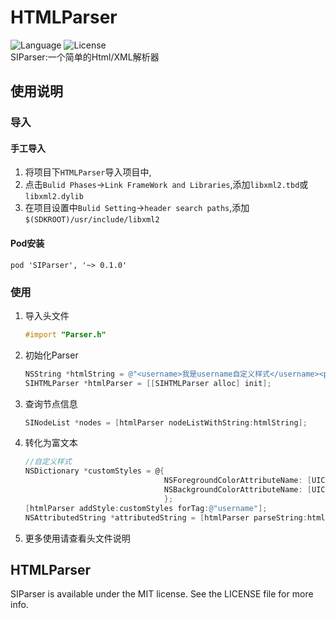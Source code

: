 # HTMLParser
![Language](https://img.shields.io/badge/language-objc-orange.svg)
![License](https://img.shields.io/badge/license-MIT-blue.svg)  
SIParser:一个简单的Html/XML解析器

## 使用说明

### 导入
#### 手工导入

1. 将项目下`HTMLParser`导入项目中,
2. 点击`Bulid Phases`->`Link FrameWork and Libraries`,添加`libxml2.tbd`或`libxml2.dylib`
3. 在项目设置中`Bulid Setting`->`header search paths`,添加`$(SDKROOT)/usr/include/libxml2`

#### Pod安装

	pod 'SIParser', '~> 0.1.0'

### 使用

1. 导入头文件

	```objective-c
	#import "Parser.h"
	```
	
2. 初始化Parser

	```objective-c
    NSString *htmlString = @"<username>我是username自定义样式</username><password size='20'>我是password自定义样式，注意属性内容</password>";
    SIHTMLParser *htmlParser = [[SIHTMLParser alloc] init];
	```
	
3. 查询节点信息

	```objective-c
	SINodeList *nodes = [htmlParser nodeListWithString:htmlString];
	```
	
4. 转化为富文本

	```objective-c
	//自定义样式
    NSDictionary *customStyles = @{
                                   NSForegroundColorAttributeName: [UIColor orangeColor],
                                   NSBackgroundColorAttributeName: [UIColor blueColor]
                                   };
    [htmlParser addStyle:customStyles forTag:@"username"];
    NSAttributedString *attributedString = [htmlParser parseString:htmlString];
	```
	
4. 更多使用请查看头文件说明

## HTMLParser
SIParser is available under the MIT license. See the LICENSE file for more info.